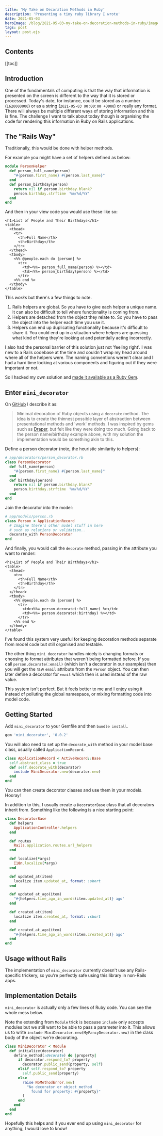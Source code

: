 ```yaml
---
title: 'My Take on Decoration Methods in Ruby'
description: 'Presenting a tiny ruby library I wrote'
date: 2021-05-03
heroImage: /blog/2021-05-03-my-take-on-decoration-methods-in-ruby/images/cover.png
tags: post
layout: post.ejs
---
```


## Contents

[[toc]]

## Introduction

One of the fundamentals of computing is that the way that information is presented on the screen is different to the way
that it is stored or processed. Today's date, for instance, could be stored as a number (`1620000000`) or as a string
(`2021-05-03 00:00:00 +0000`) or really any format. There will always be multiple different ways of storing information
and this is fine. The challenge I want to talk about today though is organising the code for rendering this information
in Ruby on Rails applications.

## The "Rails Way"

Traditionally, this would be done with helper methods.

For example you might have a set of helpers defined as below:

```ruby
module PersonHelper
  def person_full_name(person)
    "#{person.first_name} #{person.last_name}"
  end
  def person_birthday(person)
    return nil if person.birthday.blank?
    person.birthday.strftime '%m/%d/%Y'
  end
end
```

And then in your view code you would use these like so:

```erb
<h1>List of People and Their Birthdays</h1>
<table>
  <thead>
    <tr>
      <th>Full Name</th>
      <th>Birthday</th>
    </tr>
  </thead>
  <tbody>
    <%% @people.each do |person| %>
      <tr>
        <td><%%= person_full_name(person) %></td>
        <td><%%= person_birthday(person) %></td>
      </tr>
    <%% end %>
  </tbody>
</table>
```

This *works* but there's a few things to note.

1. Rails helpers are global. So you have to give each helper a unique name. It can also be difficult to tell where
   functionality is coming from.
2. Helpers are detached from the object they relate to. So you have to pass the object into the helper each time you use
   it.
3. Helpers can end up duplicating functionality because it's difficult to share it. You could end up in a situation
   where helpers are guessing what kind of thing they're looking at and potentially acting incorrectly.

I also had the personal barrier of this solution just not 'feeling right'. I was new to a Rails codebase at the time and
couldn't wrap my head around where all of the helpers were. The naming conventions weren't clear and I had a hard time
looking at various components and figuring out if they were important or not.

So I hacked my own solution and [made it available as a Ruby Gem](https://rubygems.org/gems/mini_decorator).

## Enter `mini_decorator`

On [GitHub](https://github.com/1vasari/mini_decorator) I describe it as:

> Minimal decoration of Ruby objects using a `decorate` method. The idea is to create the thinnest possible layer of
> abstraction between presentational methods and 'work' methods. I was inspired by gems such
> as [Draper](https://github.com/drapergem/draper), but felt like they were doing too much. Going back to the person
> name/birthday example above, with my solution the implementation would be something akin to this.

Define a person decorator (note, the heuristic similarity to helpers):

```ruby
# app/decorators/person_decorator.rb
class PersonDecorator
  def full_name(person)
    "#{person.first_name} #{person.last_name}"
  end
  def birthday(person)
    return nil if person.birthday.blank?
    person.birthday.strftime '%m/%d/%Y'
  end
end

```

Join the decorator into the model:

```ruby
# app/models/person.rb
class Person < ApplicationRecord
  # Imagine there's other model stuff in here
  # such as relations or validation..
  decorate_with PersonDecorator
end
```

And finally, you would call the `decorate` method, passing in the attribute you want to render:

```erb
<h1>List of People and Their Birthdays</h1>
<table>
  <thead>
    <tr>
      <th>Full Name</th>
      <th>Birthday</th>
    </tr>
  </thead>
  <tbody>
    <%% @people.each do |person| %>
      <tr>
        <td><%%= person.decorate(:full_name) %></td>
        <td><%%= person.decorate(:birthday) %></td>
      </tr>
    <%% end %>
  </tbody>
</table>
```

I've found this system very useful for keeping decoration methods separate from model code but still organised and
testable.

The other thing `mini_decorator` handles nicely is changing formats or choosing to format attributes that weren't being
formatted before. If you call `person.decorate(:email)` (which isn't a decorator in our examples) then you will get the
raw `email` attribute from the `Person` object. You can then later define a decorator for `email` which then is used
instead of the raw value.

This system isn't perfect. But it feels better to me and I enjoy using it instead of polluting the global namespace, or
mixing formatting code into model code.

## Getting Started

Add `mini_decorator` to your Gemfile and then `bundle install`.

```ruby
gem 'mini_decorator', '0.0.2'
```

You will also need to set up the `decorate_with` method in your model base class, usually called `ApplicationRecord`.

```ruby
class ApplicationRecord < ActiveRecord::Base
  self.abstract_class = true
  def self.decorate_with(decorator)
    include MiniDecorator.new(decorator.new)
  end
end
```

You can then create decorator classes and use them in your models. Hooray!

In addition to this, I usually create a `DecoratorBase` class that all decorators inherit from. Something like the
following is a nice starting point:

```ruby
class DecoratorBase
  def helpers
    ApplicationController.helpers
  end

  def routes
    Rails.application.routes.url_helpers
  end

  def localize(*args)
    I18n.localize(*args)
  end

  def updated_at(item)
    localize item.updated_at, format: :short
  end

  def updated_at_ago(item)
    "#{helpers.time_ago_in_words(item.updated_at)} ago"
  end

  def created_at(item)
    localize item.created_at, format: :short
  end

  def created_at_ago(item)
    "#{helpers.time_ago_in_words(item.created_at)} ago"
  end
end
```

## Usage without Rails

The implementation of `mini_decorator` currently doesn't use any Rails-specific trickery, so you're perfectly safe using
this library in non-Rails apps.

## Implementation Details

`mini_decorator` is actually only a few lines of Ruby code. You can see the whole mess below.

Note the extending from `Module` trick is because `include` only accepts modules but we still want to be able to pass a
parameter into it. This allows us to write `include MiniDecorator.new(MyFancyDecorator.new)` in the class body of the
object we're decorating.

```ruby
class MiniDecorator < Module
  def initialize(decorator)
    define_method(:decorate) do |property|
      if decorator.respond_to? property
        decorator.public_send(property, self)
      elsif self.respond_to? property
        self.public_send(property)
      else
        raise NoMethodError.new(
          "No decorator or object method
            found for property: #{property}"
        )
      end
    end
  end
end
```

Hopefully this helps and if you ever end up using `mini_decorator` for anything, I would love to know!
